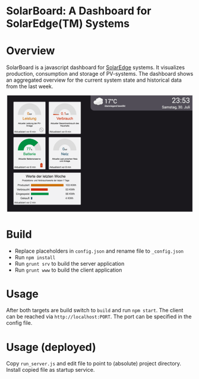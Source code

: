 # SolarBoard: A Dashboard for SolarEdge(TM) Systems

# Overview
SolarBoard is a javascript dashboard for [SolarEdge](http://www.solaredge.com/) systems.  It visualizes production, consumption and storage of PV-systems. The dashboard shows an aggregated overview for the current system state and historical data from the last week.

![SolarBoard Screenshot](solarBoard.png)

# Build

* Replace placeholders in `config.json` and rename file to `_config.json`
* Run `npm install`
* Run `grunt srv` to build the server application
* Run `grunt www` to build the client application

# Usage

After both targets are build switch to `build` and run `npm start`. The client can be reached via `http://localhost:PORT`. The port can be specified in the config file.

# Usage (deployed)

Copy `run_server.js` and edit file to point to (absolute) project directory. Install copied file as startup service.